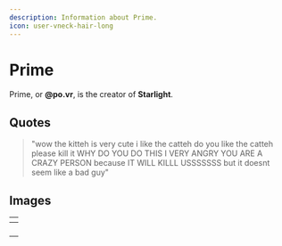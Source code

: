 ```yaml
---
description: Information about Prime.
icon: user-vneck-hair-long
---
```


# Prime

Prime, or **@po.vr**, is the creator of **Starlight**.

## Quotes

> "wow     the kitteh is very cute              i like the catteh     do you like the catteh              please kill it                WHY DO YOU DO THIS      I VERY ANGRY     YOU ARE A CRAZY PERSON  because IT WILL KILLL      USSSSSSS       but          it doesnt  seem like a bad guy"

## Images

<table data-view="cards"><thead><tr><th></th></tr></thead><tbody><tr><td></td></tr><tr><td></td></tr><tr><td></td></tr><tr><td></td></tr></tbody></table>
